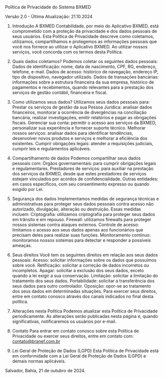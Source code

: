 Política de Privacidade do Sistema BXMED 

Versão 2.0 - Última Atualização: 21.10.2024

1. Introdução
A BXMED Contabilidade, por meio do Aplicativo BXMED, está comprometido com a proteção da privacidade e dos dados pessoais de seus usuários. Esta Política de Privacidade descreve como coletamos, utilizamos, compartilhamos e protegemos as informações pessoais que você nos fornece ao utilizar o Aplicativo BXMED. Ao utilizar nossos serviços, você concorda com os termos desta Política.

2. Quais dados coletamos?
Podemos coletar os seguintes dados pessoais:
Dados de identificação: nome, data de nascimento, CPF, RG, endereço, telefone, e-mail.
Dados de acesso: histórico de navegação, endereço IP, tipo de dispositivo, navegador utilizado.
Dados de transações bancárias: informações sobre a estrutura financeira da sua empresa, histórico de pagamentos e recebimentos, quando relevantes para a prestação dos serviços de gestão contábil, financeira e fiscal.

3. Como utilizamos seus dados?
Utilizamos seus dados pessoais para:
Prestar os serviços de gestão da sua Pessoa Jurídica: analisar dados financeiros, monitorar a ocorrência de divergências na conciliação bancária, realizar investigações, emitir relatórios e pagar as obrigações fiscais.
Gerenciar sua conta: permitir o acesso aos serviços da BXMED, personalizar sua experiência e fornecer suporte técnico.
Melhorar nossos serviços: analisar dados para identificar tendências, desenvolver novos produtos e serviços e melhorar a eficiência dos existentes.
Cumprir obrigações legais: atender a requisições judiciais, cumprir leis e regulamentos aplicáveis.

4. Compartilhamento de dados
Podemos compartilhar seus dados pessoais com:
Órgãos governamentais: para cumprir obrigações legais e regulamentares.
Prestadores de serviços: para auxiliar na prestação dos serviços da BXMED, desde que estes prestadores de serviços estejam vinculados por acordos de confidencialidade.
Outras entidades: em casos específicos, com seu consentimento expresso ou quando exigido por Lei.
5. Segurança dos dados
Implementamos medidas de segurança técnicas e administrativas para proteger seus dados pessoais contra acesso não autorizado, divulgação, alteração ou destruição. Essas medidas incluem:
Criptografia: utilizamos criptografia para proteger seus dados em trânsito e em repouso.
Firewall: utilizamos firewalls para proteger nossos sistemas contra ataques externos.
Controle de acesso: limitamos o acesso aos seus dados apenas aos funcionários que precisam deles para realizar suas funções.
Monitoramento contínuo: monitoramos nossos sistemas para detectar e responder a possíveis ameaças.

6. Seus direitos
Você tem os seguintes direitos em relação aos seus dados pessoais:
Acesso: solicitar informações sobre os dados que possuímos sobre você.
Retificação: solicitar a correção de dados incorretos ou incompletos.
Apagar: solicitar a exclusão dos seus dados, exceto quando a lei exigir a sua conservação.
Limitação: solicitar a limitação do tratamento dos seus dados.
Portabilidade: solicitar a transferência dos seus dados para outro controlador.
Oposição: opor-se ao tratamento dos seus dados em determinadas situações.
Para exercer seus direitos, entre em contato conosco através dos canais indicados no final desta política.

7. Alterações nesta Política
Podemos atualizar esta Política de Privacidade periodicamente. As alterações serão publicadas nesta página e, quando significativas, notificaremos os usuários por e-mail.

8. Contato
Para entrar em contato conosco sobre esta Política de Privacidade ou exercer seus direitos, entre em contato com:
contato@branef.com.br

9. Lei Geral de Proteção de Dados (LGPD)
Esta Política de Privacidade está em conformidade com a Lei Geral de Proteção de Dados (LGPD) e demais normas aplicáveis.

Salvador, Bahia, 21 de outubro de 2024.
